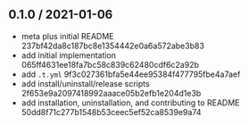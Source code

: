 ## 0.1.0 / 2021-01-06

* meta plus initial README 237bf42da8c187bc8e1354442e0a6a572abe3b83
* add initial implementation 065ff4631ee18fa7bc58c839c62480cdf6c2a92b
* add `.t.yml` 9f3c027361bfa5e44ee95384f477795fbe4a7aef
* add install/uninstall/release scripts 2f653e9a2097418992aaace05b2efb1e204d1e3b
* add installation, uninstallation, and contributing to README 50dd8f71c277b1548b53ceec5ef52ca8539e9a74
